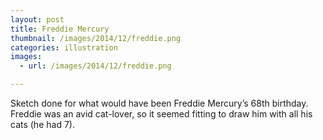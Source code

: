 ```yaml
---
layout: post
title: Freddie Mercury
thumbnail: /images/2014/12/freddie.png
categories: illustration
images:
  - url: /images/2014/12/freddie.png

---
```


Sketch done for what would have been Freddie Mercury&#8217;s 68th birthday. Freddie was an avid cat-lover, so it seemed fitting to draw him with all his cats (he had 7).